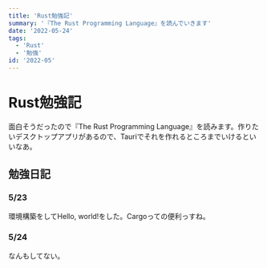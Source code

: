 ```yaml
---
title: 'Rust勉強記'
summary: '『The Rust Programming Language』を読んでいきます'
date: '2022-05-24'
tags: 
  - 'Rust'
  - '勉強'
id: '2022-05'
---
```


# Rust勉強記
面白そうだったので『The Rust Programming Language』を読みます。作りたいデスクトップアプリがあるので、Tauriでそれを作れるところまでいけるといいなあ。

## 勉強日記

### 5/23
環境構築をしてHello, world!をした。Cargoっての便利っすね。

### 5/24
なんもしてない。


